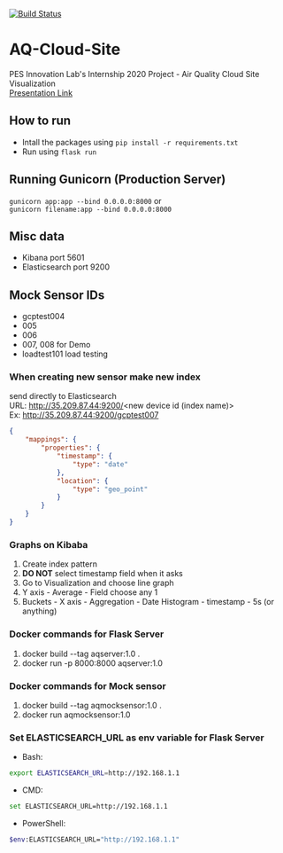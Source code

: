 [![Build Status](https://travis-ci.com/srujandeshpande/AQ-Cloud-Site.svg?branch=master)](https://travis-ci.com/srujandeshpande/AQ-Cloud-Site)  
# AQ-Cloud-Site
PES Innovation Lab's Internship 2020 Project - Air Quality Cloud Site Visualization  
[Presentation Link](https://drive.google.com/file/d/1UyhHgBk02pf-diae1FCsIPtTNQCV3dE_/view?usp=sharing)

## How to run
- Intall the packages using `pip install -r requirements.txt`
- Run using `flask run`

## Running Gunicorn (Production Server)
`gunicorn app:app --bind 0.0.0.0:8000` or  
`gunicorn filename:app --bind 0.0.0.0:8000`

## Misc data
- Kibana port 5601
- Elasticsearch port 9200


## Mock Sensor IDs
- gcptest004
- 005
- 006
- 007, 008 for Demo
- loadtest101 load testing

### When creating new sensor make new index
send directly to Elasticsearch  
URL: http://35.209.87.44:9200/<new device id (index name)>  
Ex: http://35.209.87.44:9200/gcptest007
```json
{
    "mappings": {
        "properties": {
            "timestamp": {
                "type": "date"
            },
            "location": {
                "type": "geo_point"
            }
        }
    }
}
```

### Graphs on Kibaba
1. Create index pattern
2. **DO NOT** select timestamp field when it asks
3. Go to Visualization and choose line graph
4. Y axis - Average - Field choose any 1
5. Buckets - X axis - Aggregation - Date Histogram - timestamp - 5s (or anything)


### Docker commands for Flask Server
1. docker build --tag aqserver:1.0 .
2. docker run -p 8000:8000 aqserver:1.0


### Docker commands for Mock sensor
1. docker build --tag aqmocksensor:1.0 .
2. docker run aqmocksensor:1.0

### Set ELASTICSEARCH_URL as env variable for Flask Server
- Bash:
```bash
export ELASTICSEARCH_URL=http://192.168.1.1
```
- CMD:
```bash
set ELASTICSEARCH_URL=http://192.168.1.1
```
- PowerShell:
```bash
$env:ELASTICSEARCH_URL="http://192.168.1.1"
```
